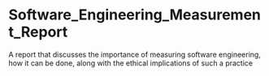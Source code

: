 # Software_Engineering_Measurement_Report
A report that discusses the importance of measuring software engineering, how it can be done, along with the ethical implications of such a practice
